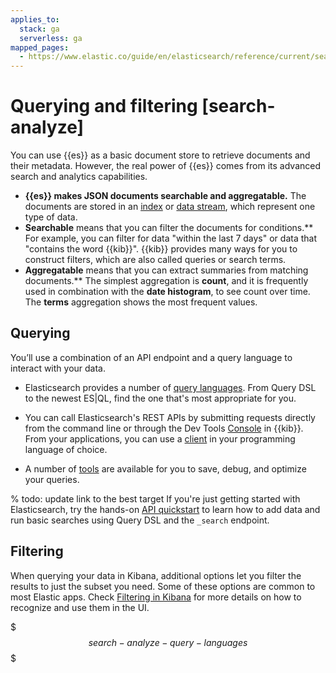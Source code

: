 ```yaml
---
applies_to:
  stack: ga
  serverless: ga
mapped_pages:
  - https://www.elastic.co/guide/en/elasticsearch/reference/current/search-analyze.html
---
```


# Querying and filtering [search-analyze]

You can use {{es}} as a basic document store to retrieve documents and their metadata. However, the real power of {{es}} comes from its advanced search and analytics capabilities.

* **{{es}} makes JSON documents searchable and aggregatable.** The documents are stored in an [index](/manage-data/data-store/index-basics.md) or [data stream](/manage-data/data-store/data-streams.md), which represent one type of data.
* **Searchable** means that you can filter the documents for conditions.** For example, you can filter for data "within the last 7 days" or data that "contains the word {{kib}}". {{kib}} provides many ways for you to construct filters, which are also called queries or search terms.
* **Aggregatable** means that you can extract summaries from matching documents.** The simplest aggregation is **count**, and it is frequently used in combination with the **date histogram**, to see count over time. The **terms** aggregation shows the most frequent values.

## Querying

You’ll use a combination of an API endpoint and a query language to interact with your data.

- Elasticsearch provides a number of [query languages](/explore-analyze/query-filter/languages.md). From Query DSL to the newest ES|QL, find the one that's most appropriate for you.

- You can call Elasticsearch's REST APIs by submitting requests directly from the command line or through the Dev Tools [Console](/explore-analyze/query-filter/tools/console.md) in {{kib}}. From your applications, you can use a [client](https://www.elastic.co/guide/en/elasticsearch/client/index.html) in your programming language of choice.

- A number of [tools](/explore-analyze/query-filter/tools.md) are available for you to save, debug, and optimize your queries.

% todo: update link to the best target
If you're just getting started with Elasticsearch, try the hands-on [API quickstart](/solutions/search/elasticsearch-basics-quickstart.md) to learn how to add data and run basic searches using Query DSL and the `_search` endpoint.

## Filtering

When querying your data in Kibana, additional options let you filter the results to just the subset you need. Some of these options are common to most Elastic apps. Check [Filtering in Kibana](/explore-analyze/query-filter/filtering.md) for more details on how to recognize and use them in the UI.

$$$search-analyze-query-languages$$$
